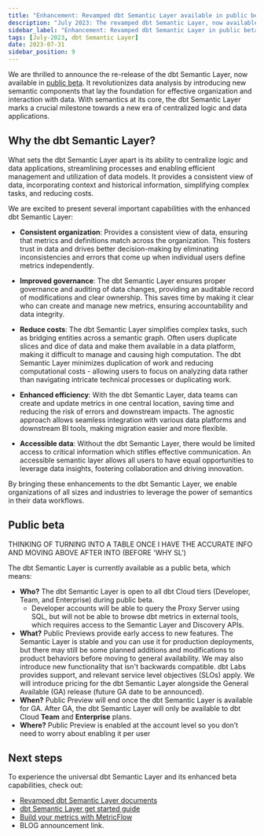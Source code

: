 ```yaml
---
title: "Enhancement: Revamped dbt Semantic Layer available in public beta"
description: "July 2023: The revamped dbt Semantic Layer, now available in public beta, introduces new semantic components and evolves the semantic layer's capability."
sidebar_label: "Enhancement: Revamped dbt Semantic Layer in public beta"
tags: [July-2023, dbt Semantic Layer]
date: 2023-07-31
sidebar_position: 9
---
```


We are thrilled to announce the re-release of the dbt Semantic Layer, now available in [public beta](#public-beta). It revolutionizes data analysis by introducing new semantic components that lay the foundation for effective organization and interaction with data. With semantics at its core, the dbt Semantic Layer marks a crucial milestone towards a new era of centralized logic and data applications.

<Lightbox src="/img/docs/dbt-cloud/semantic-layer/sl-architecture.jpg" width="95%" title="The universal dbt Semantic Layer connecting to integration tools."/>

## Why the dbt Semantic Layer?

What sets the dbt Semantic Layer apart is its ability to centralize logic and data applications, streamlining processes and enabling efficient management and utilization of data models. It provides a consistent view of data, incorporating context and historical information, simplifying complex tasks, and reducing costs.

We are excited to present several important capabilities with the enhanced dbt Semantic Layer:

- **Consistent organization**: Provides a consistent view of data, ensuring that metrics and definitions match across the organization. This fosters trust in data and drives better decision-making by eliminating inconsistencies and errors that come up when individual users define metrics independently.

- **Improved governance**: The dbt Semantic Layer ensures proper governance and auditing of data changes, providing an auditable record of modifications and clear ownership. This saves time by making it clear who can create and manage new metrics, ensuring accountability and data integrity.

- **Reduce costs**: The dbt Semantic Layer simplifies complex tasks, such as bridging entities across a semantic graph. Often users duplicate slices and dice of data and make them available in a data platform, making it difficult to manage and causing high computation. The dbt Semantic Layer minimizes duplication of work and reducing computational costs - allowing users to focus on analyzing data rather than navigating intricate technical processes or duplicating work. 

- **Enhanced efficiency**: With the dbt Semantic Layer, data teams can create and update metrics in one central location, saving time and reducing the risk of errors and downstream impacts. The agnostic approach allows seamless integration with various data platforms and downstream BI tools, making migration easier and more flexible.

- **Accessible data**: Without the dbt Semantic Layer, there would be limited access to critical information which stifles effective communication. An accessible semantic layer allows all users to have equal opportunities to leverage data insights, fostering collaboration and driving innovation. 

By bringing these enhancements to the dbt Semantic Layer, we enable organizations of all sizes and industries to leverage the power of semantics in their data workflows. 

## Public beta 

THINKING OF TURNING INTO A TABLE ONCE I HAVE THE ACCURATE INFO AND MOVING ABOVE AFTER INTO (BEFORE 'WHY SL')

The dbt Semantic Layer is currently available as a public beta, which means:

- **Who?** The dbt Semantic Layer is open to all dbt Cloud tiers (Developer, Team, and Enterprise) during public beta. 
  * Developer accounts will be able to query the Proxy Server using SQL, but will not be able to browse dbt metrics in external tools, which requires access to the Semantic Layer and Discovery APIs. 
- **What?** Public Previews provide early access to new features. The Semantic Layer is stable and you can use it for production deployments, but there may still be some planned additions and modifications to product behaviors before moving to general availability. We may also introduce new functionality that isn't backwards compatible. dbt Labs provides support, and relevant service level objectives (SLOs) apply. We will introduce pricing for the dbt Semantic Layer alongside the General Available (GA) release (future GA date to be announced).
- **When?**  Public Preview will end once the dbt Semantic Layer is available for GA. After GA, the dbt Semantic Layer will only be available to dbt Cloud **Team** and **Enterprise** plans.
- **Where?** Public Preview is enabled at the account level so you don’t need to worry about enabling it per user

## Next steps

To experience the universal dbt Semantic Layer and its enhanced beta capabilities, check out:

- [Revamped dbt Semantic Layer documents](/docs/use-dbt-semantic-layer/dbt-sl)
- [dbt Semantic Layer get started guide](/docs/use-dbt-semantic-layer/quickstart-sl)
- [Build your metrics with MetricFlow](/docs/build/build-metrics-intro)
- BLOG announcement link.
